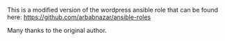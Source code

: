 This is a modified version of the wordpress ansible role that can be found here:
https://github.com/arbabnazar/ansible-roles

Many thanks to the original author.
